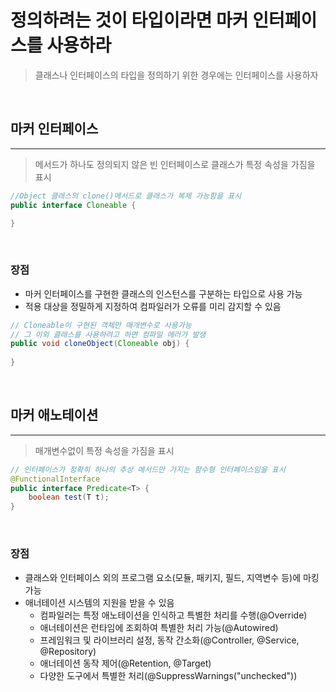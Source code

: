 # 정의하려는 것이 타입이라면 마커 인터페이스를 사용하라

> 클래스나 인터페이스의 타입을 정의하기 위한 경우에는 인터페이스를 사용하자

<br>

## 마커 인터페이스

---

> 메서드가 하나도 정의되지 않은 빈 인터페이스로 클래스가 특정 속성을 가짐을 표시

```java
//Object 클래스의 clone()메서드로 클래스가 복제 가능함을 표시
public interface Cloneable {

}
```

<br>

### 장점
 - 마커 인터페이스를 구현한 클래스의 인스턴스를 구분하는 타입으로 사용 가능
 - 적용 대상을 정밀하게 지정하여 컴파일러가 오류를 미리 감지할 수 있음

```java
// Cloneable이 구현된 객체만 매개변수로 사용가능
// 그 이외 클래스를 사용하려고 하면 컴파일 에러가 발생
public void cloneObject(Cloneable obj) {
    
}
```

<br>

## 마커 애노테이션

---

> 매개변수없이 특정 속성을 가짐을 표시

```java
// 인터페이스가 정확히 하나의 추상 메서드만 가지는 함수형 인터페이스임을 표시
@FunctionalInterface
public interface Predicate<T> {
    boolean test(T t);
}
```

<br>

### 장점
 - 클래스와 인터페이스 외의 프로그램 요소(모듈, 패키지, 필드, 지역변수 등)에 마킹 가능
 - 애너테이션 시스템의 지원을 받을 수 있음
    * 컴파일러는 특정 애노테이션을 인식하고 특별한 처리를 수행(@Override)
    * 애너테이션은 런타임에 조회하여 특별한 처리 가능(@Autowired)
    * 프레임워크 및 라이브러리 설정, 동작 간소화(@Controller, @Service, @Repository)
    * 애너테이션 동작 제어(@Retention, @Target)
    * 다양한 도구에서 특별한 처리(@SuppressWarnings("unchecked"))

